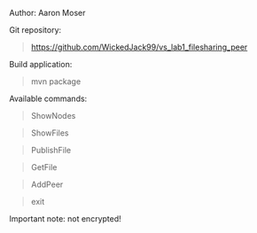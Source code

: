 Author: Aaron Moser

Git repository:
> https://github.com/WickedJack99/vs_lab1_filesharing_peer

Build application:
> mvn package

Available commands:
> ShowNodes

> ShowFiles

> PublishFile <filepath>

> GetFile <filename>

> AddPeer <ip> <port>

> exit

Important note: not encrypted!
